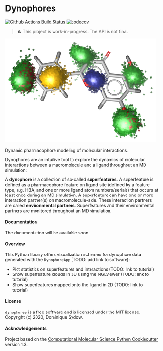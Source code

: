 Dynophores
==========

[//]: # (Badges)
[![GitHub Actions Build Status](https://github.com/dominiquesydow/dynophores/workflows/CI/badge.svg)](https://github.com/dominiquesydow/dynophores/actions?query=workflow%3ACI)
[![codecov](https://codecov.io/gh/dominiquesydow/dynophores/branch/master/graph/badge.svg)](https://codecov.io/gh/dominiquesydow/dynophores/branch/master)

> ⚠ This project is work-in-progress. The API is not final.


![OpenCADD](/docs/_static/dynophore.png)

Dynamic pharmacophore modeling of molecular interactions.

Dynophores are an intuitive tool to explore the dynamics of molecular interactions between 
a macromolecule and a ligand throughout an MD simulation: 

A __dynophore__ is a collection of so-called __superfeatures__. 
A superfeature is defined as a pharmacophore feature on ligand site 
(defined by a feature type, e.g. HBA, and one or more ligand atom numbers/serials) that occurs 
at least once during an MD simulation. A superfeature can have one or more interaction partner(s) 
on macromolecule-side. 
These interaction partners are called __environmental partners__. 
Superfeatures and their environmental partners are monitored throughout an MD simulation.

#### Documentation

The documentation will be available soon.

#### Overview

This Python library offers visualization schemes for dynophore data generated with the `DynophoreApp` (TODO: add link to software): 

- Plot statistics on superfeatures and interactions (TODO: link to tutorial)
- Show superfeature clouds in 3D using the NGLviewer (TODO: link to tutorial)
- Show superfeatures mapped onto the ligand in 2D (TODO: link to tutorial)

#### License

`dynophores` is a free software and is licensed under the MIT license. 
Copyright (c) 2020, Dominique Sydow.


#### Acknowledgements
 
Project based on the 
[Computational Molecular Science Python Cookiecutter](https://github.com/molssi/cookiecutter-cms) version 1.3.
